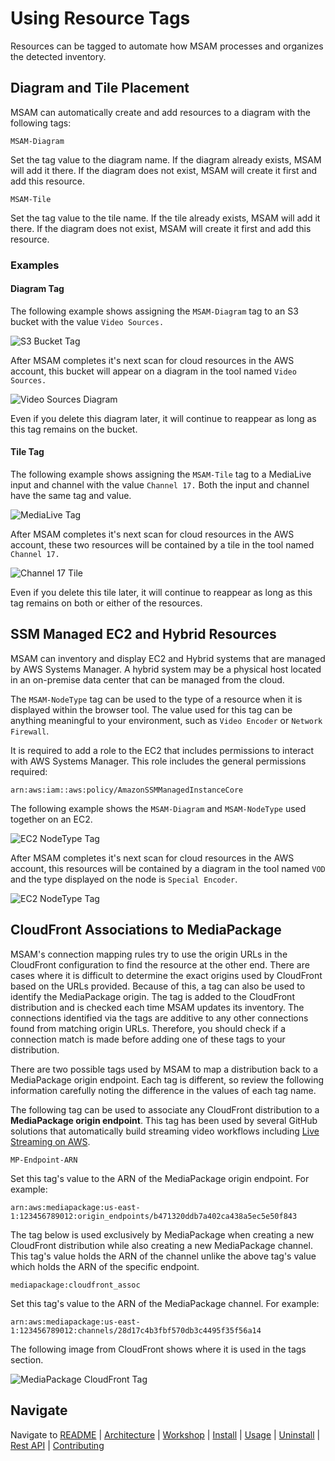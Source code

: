 # Using Resource Tags

Resources can be tagged to automate how MSAM processes and organizes the detected inventory.

## Diagram and Tile Placement

MSAM can automatically create and add resources to a diagram with the following tags:

`MSAM-Diagram`

Set the tag value to the diagram name. If the diagram already exists, MSAM will add it there. If the diagram does not exist, MSAM will create it first and add this resource.

`MSAM-Tile`

Set the tag value to the tile name. If the tile already exists, MSAM will add it there. If the diagram does not exist, MSAM will create it first and add this resource.

### Examples

#### Diagram Tag

The following example shows assigning the `MSAM-Diagram` tag to an S3 bucket with the value `Video Sources.` 

![S3 Bucket Tag](images/S3-diagram-tag.png)

After MSAM completes it's next scan for cloud resources in the AWS account, this bucket will appear on a diagram in the tool named `Video Sources.`

![Video Sources Diagram](images/video-sources-diagram-tag.png)

Even if you delete this diagram later, it will continue to reappear as long as this tag remains on the bucket.

#### Tile Tag

The following example shows assigning the `MSAM-Tile` tag to a MediaLive input and channel with the value `Channel 17.` Both the input and channel have the same tag and value.

![MediaLive Tag](images/tile-tag-input-channel.png)

After MSAM completes it's next scan for cloud resources in the AWS account, these two resources will be contained by a tile in the tool named `Channel 17.`

![Channel 17 Tile](images/tag-generated-tile.png)

Even if you delete this tile later, it will continue to reappear as long as this tag remains on both or either of the resources.

## SSM Managed EC2 and Hybrid Resources

MSAM can inventory and display EC2 and Hybrid systems that are managed by AWS Systems Manager. A hybrid system may be a physical host located in an on-premise data center that can be managed from the cloud.

The `MSAM-NodeType` tag can be used to the type of a resource when it is displayed within the browser tool. The value used for this tag can be anything meaningful to your environment, such as `Video Encoder` or `Network Firewall`.

It is required to add a role to the EC2 that includes permissions to interact with AWS Systems Manager. This role includes the general permissions required: 

`arn:aws:iam::aws:policy/AmazonSSMManagedInstanceCore`

The following example shows the `MSAM-Diagram` and `MSAM-NodeType` used together on an EC2.

![EC2 NodeType Tag](images/ec2-nodetype.png)

After MSAM completes it's next scan for cloud resources in the AWS account, this resources will be contained by a diagram in the tool named `VOD` and the type displayed on the node is `Special Encoder`.

![EC2 NodeType Tag](images/ec2-diagram-nodetype.png)

## CloudFront Associations to MediaPackage

MSAM's connection mapping rules try to use the origin URLs in the CloudFront configuration to find the resource at the other end. There are cases where it is difficult to determine the exact origins used by CloudFront based on the URLs provided. Because of this, a tag can also be used to identify the MediaPackage origin. The tag is added to the CloudFront distribution and is checked each time MSAM updates its inventory. The connections identified via the tags are additive to any other connections found from matching origin URLs. Therefore, you should check if a connection match is made before adding one of these tags to your distribution.

There are two possible tags used by MSAM to map a distribution back to a MediaPackage origin endpoint. Each tag is different, so review the following information carefully noting the difference in the values of each tag name.

The following tag can be used to associate any CloudFront distribution to a **MediaPackage origin endpoint**. This tag has been used by several GitHub solutions that automatically build streaming video workflows including [Live Streaming on AWS](https://github.com/awslabs/live-stream-on-aws). 

`MP-Endpoint-ARN`

Set this tag's value to the ARN of the MediaPackage origin endpoint. For example:

`arn:aws:mediapackage:us-east-1:123456789012:origin_endpoints/b471320ddb7a402ca438a5ec5e50f843`

The tag below is used exclusively by MediaPackage when creating a new CloudFront distribution while also creating a new MediaPackage channel. This tag's value holds the ARN of the channel unlike the above tag's value which holds the ARN of the specific endpoint.

`mediapackage:cloudfront_assoc`

Set this tag's value to the ARN of the MediaPackage channel. For example:

`arn:aws:mediapackage:us-east-1:123456789012:channels/28d17c4b3fbf570db3c4495f35f56a14`

The following image from CloudFront shows where it is used in the tags section.

![MediaPackage CloudFront Tag](images/mediapackage-cloudfront-tag.png)


## Navigate

Navigate to [README](../README.md) | [Architecture](ARCHITECTURE.md) |  [Workshop](WORKSHOP.md) | [Install](INSTALL.md) | [Usage](USAGE.md) | [Uninstall](UNINSTALL.md) | [Rest API](REST_API.md) | [Contributing](../CONTRIBUTING.md)
